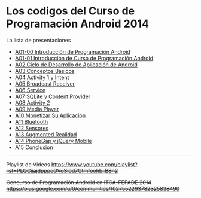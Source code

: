 Los codigos del Curso de Programación Android 2014
===========================

La lista de presentaciones

- [A01-00 Introducción de Programación Android](https://prezi.com/07pccl4mamul/?token=7bd17aece71d2de25e1f2b8dfd1cec0f210c87b467956120288194147434a66d)
- [A01-01 Introducción de Curso de Programación Android](https://prezi.com/fpbqwkaxm4yi/?token=20f3fc04c43cc2b558f5db1c57499d25222cf41b59cb97fee627cd396e15e830)
- [A02 Ciclo de Desarrollo de Aplicación de Android](https://prezi.com/tekrcufiqg4e/?token=7f868c91e49b03fa96f132c0c57628641ab6edc18b69c1caddb834332660c676)
- [A03 Conceptos Básicos](https://prezi.com/a1-0bfkwlnsx/?token=7dbf48ae6652ddc2db10461a6124a15c3370936998d8b40e385225017111bc7a)
- [A04 Activity 1 y Intent](https://prezi.com/hpdkibyrum80/?token=72f2513078812f4c4a4d89a79535bb6a540231fdf187f9a1c590c127fe26b2d3)
- [A05 Broadcast Receiver](https://prezi.com/faziu8h2snwy/?token=3465545791b07d32bc1c4cb53c0c61f0eb2ea3b730eab494d6970a3dfaffddb4)
- [A06 Service](https://prezi.com/qa-ngjlmdght/?token=1c16a5815e31ae52ad00752cfbea58636f3f24781ef8c9a9ed928f63fec16896)
- [A07 SQLite y Content Provider](https://prezi.com/eexcgtnjaacv/?token=f3700a8490aa8e1cadb3dd4b86892840d3267abe705da221cea72b2f18739596)
- [A08 Activity 2](https://prezi.com/yp_twagosfb3/?token=f439f90d7a77e3c764b1ff4c117d43bf97ef4ca31b99c76b9c09e41cdcb4de6b)
- [A09 Media Player](https://prezi.com/uhfjnduvwicm/?token=06327a7e2f9c48127bd9405b06dd3f88b2147b26822729b736789f718bbfac27)
- [A10 Monetizar Su Aplicación](https://prezi.com/hfmbseiq3wgr/?token=9e078f29df07c76624bb90503d492fe205aeec047ba7557e88d31fe469fe705b)
- [A11 Bluetooth](https://prezi.com/hq00dd7rc2ns/?token=61b5cfea86a5fc1d137c3842ef524c4ba13b1f266bcb9e15f973ede98502ff81)
- [A12 Sensores](https://prezi.com/pxeuvh_timsu/?token=6fefbd1a776ea763ba82e5d671c3ce47ac2ad15221039619f5b2f28e1229b1e0)
- [A13 Augmented Realidad](https://prezi.com/3ihs12-xmk9y/?token=0c123088067924f86dc4e5274500d47e7cc92c6a6a72f4253980e3ed5a940c7e)
- [A14 PhoneGap y jQuery Mobile](https://prezi.com/ozzqzpxqdvbr/?token=0b98326e0b76f68c951d0ccad1e79b8c6028904e32f2fa23508cdd8658c00907)
- A15 Conclusion

----------------------------------
~~Playlist de Videos
https://www.youtube.com/playlist?list=PLQCiiajdpppoOVoSi0d7Gtmfoohb_B8n2~~

~~Concurso de Programación Android en ITCA-FEPADE 2014
https://plus.google.com/u/0/communities/1027552293782325838490~~
